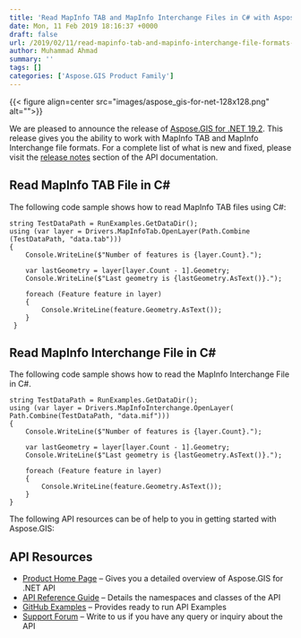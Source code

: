 ```yaml
---
title: 'Read MapInfo TAB and MapInfo Interchange Files in C# with Aspose.GIS for .NET'
date: Mon, 11 Feb 2019 18:16:37 +0000
draft: false
url: /2019/02/11/read-mapinfo-tab-and-mapinfo-interchange-file-formats-with-aspose.gis/
author: Muhammad Ahmad
summary: ''
tags: []
categories: ['Aspose.GIS Product Family']
---
```




{{< figure align=center src="images/aspose_gis-for-net-128x128.png" alt="">}}


We are pleased to announce the release of [Aspose.GIS for .NET 19.2][1]. This release gives you the ability to work with MapInfo TAB and MapInfo Interchange file formats. For a complete list of what is new and fixed, please visit the [release notes][2] section of the API documentation.

## Read MapInfo TAB File in C#

The following code sample shows how to read MapInfo TAB files using C#:

```
string TestDataPath = RunExamples.GetDataDir();
using (var layer = Drivers.MapInfoTab.OpenLayer(Path.Combine
(TestDataPath, "data.tab")))
{
    Console.WriteLine($"Number of features is {layer.Count}.");

    var lastGeometry = layer[layer.Count - 1].Geometry;
    Console.WriteLine($"Last geometry is {lastGeometry.AsText()}.");

    foreach (Feature feature in layer)
    {
        Console.WriteLine(feature.Geometry.AsText());
    }
 }
```

## Read MapInfo Interchange File in C#

The following code sample shows how to read the MapInfo Interchange File in C#.

```
string TestDataPath = RunExamples.GetDataDir();
using (var layer = Drivers.MapInfoInterchange.OpenLayer(
Path.Combine(TestDataPath, "data.mif")))
{
    Console.WriteLine($"Number of features is {layer.Count}.");

    var lastGeometry = layer[layer.Count - 1].Geometry;
    Console.WriteLine($"Last geometry is {lastGeometry.AsText()}.");

    foreach (Feature feature in layer)
    {
        Console.WriteLine(feature.Geometry.AsText());
    }
}
```

The following API resources can be of help to you in getting started with Aspose.GIS:

## API Resources

*   [Product Home Page][3] – Gives you a detailed overview of Aspose.GIS for .NET API
*   [API Reference Guide][4] – Details the namespaces and classes of the API
*   [GitHub Examples][5] – Provides ready to run API Examples
*   [Support Forum][6] – Write to us if you have any query or inquiry about the API




[1]: https://www.nuget.org/packages/Aspose.GIS/19.2.0
[2]: https://docs.aspose.com/display/gisnet/Aspose.GIS+for+.NET+19.2+Release+Notes
[3]: https://products.aspose.com/gis/net
[4]: https://apireference.aspose.com/net/gis
[5]: https://github.com/aspose-gis/Aspose.GIS-for-.NET
[6]: https://forum.aspose.com/c/gis




